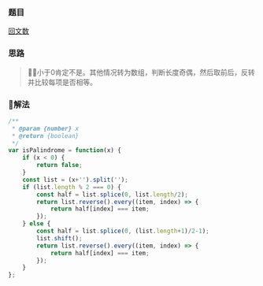 ### 题目

[回文数](https://leetcode-cn.com/problems/palindrome-number/description/)

### 思路

> 小于0肯定不是。其他情况转为数组，判断长度奇偶，然后取前后，反转并比较每项是否相等。

### 解法

```js
/**
 * @param {number} x
 * @return {boolean}
 */
var isPalindrome = function(x) {
    if (x < 0) {
        return false;
    }
    const list = (x+'').split('');
    if (list.length % 2 === 0) {
        const half = list.splice(0, list.length/2);
        return list.reverse().every((item, index) => {
            return half[index] === item;
        });
    } else {
        const half = list.splice(0, (list.length+1)/2-1);
        list.shift();
        return list.reverse().every((item, index) => {
            return half[index] === item;
        });
    }
};
```
